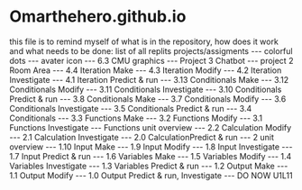 # Omarthehero.github.io
this file is to remind myself of what is in 
the repository, how does it work and what 
needs to be done: 
list of all replits projects/assigments
 --- colorful dots
 --- avater icon
 --- 6.3 CMU graphics
 --- Project 3 Chatbot
 --- project 2 Room Area
 --- 4.4 Iteration Make
 --- 4.3 Iteration Modify
 --- 4.2 Iteration Investigate
 --- 4.1 Iteration Predict & run
 --- 3.13 Conditionals Make
 --- 3.12 Conditionals Modify
 --- 3.11 Conditionals Investigate
 --- 3.10 Conditionals Predict & run
 --- 3.8 Conditionals Make
 --- 3.7 Conditionals Modify
 --- 3.6 Conditionals Investigate
 --- 3.5 Conditionals Predict & run
 --- 3.4 Conditionals 
 --- 3.3 Functions Make
 --- 3.2 Functions Modify
 --- 3.1 Functions Investigate
 --- Functions unit overview
 --- 2.2 Calculation Modify
 --- 2.1 Calculation Investigate
 --- 2.0 CalculationPredict & run
 --- 2 unit overview
 --- 1.10 Input Make
 --- 1.9 Input Modify
 --- 1.8 Input Investigate
 --- 1.7 Input Predict & run
 --- 1.6 Variables Make
 --- 1.5 Variables Modify
 --- 1.4 Variables Investigate
 --- 1.3 Variables Predict & run
 --- 1.2 Output Make
 --- 1.1 Output Modify
 --- 1.0 Output Predict & run, Investigate
 --- DO NOW U1L11
